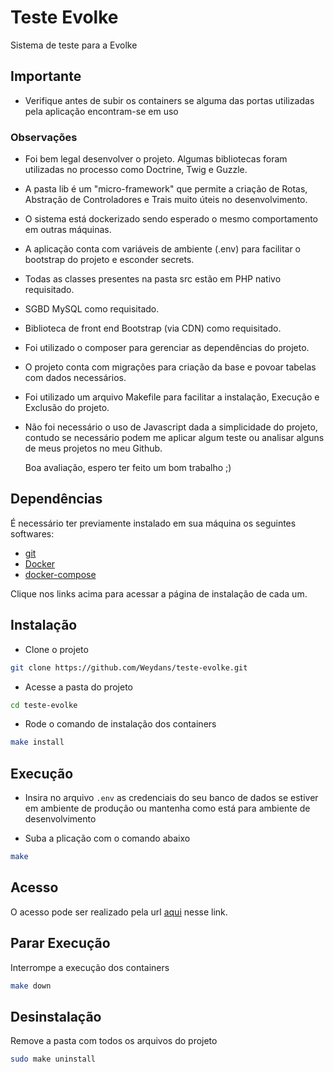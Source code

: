 # Teste Evolke

Sistema de teste para a Evolke



## Importante

 - Verifique antes de subir os containers se alguma das portas utilizadas pela aplicação encontram-se em uso 



### Observações

- Foi bem legal desenvolver o projeto. Algumas bibliotecas foram utilizadas no processo como Doctrine, Twig e Guzzle.
- A pasta lib é um "micro-framework" que permite a criação de Rotas, Abstração de Controladores e Trais muito úteis no desenvolvimento.
- O sistema está dockerizado sendo esperado o mesmo comportamento em outras máquinas.
- A aplicação conta com variáveis de ambiente (.env) para facilitar o bootstrap do projeto e esconder secrets.
- Todas as classes presentes na pasta src estão em PHP nativo requisitado.
- SGBD MySQL como requisitado.
- Biblioteca de front end Bootstrap (via CDN) como requisitado.
- Foi utilizado o composer para gerenciar as dependências do projeto.
- O projeto conta com migrações para criação da base e povoar tabelas com dados necessários.
- Foi utilizado um arquivo Makefile para facilitar a instalação, Execução e Exclusão do projeto.
- Não foi necessário o uso de Javascript dada a simplicidade do projeto, contudo se necessário podem me aplicar algum teste ou analisar alguns de meus projetos no meu Github.

  Boa avaliação, espero ter feito um bom trabalho ;)

## Dependências

É necessário ter previamente instalado em sua máquina os seguintes softwares:

- [git](https://git-scm.com/downloads)
- [Docker](https://docs.docker.com/engine/install/)
- [docker-compose](https://docs.docker.com/compose/install/)

Clique nos links acima para acessar a página de instalação de cada um.



## Instalação

- Clone o projeto
```bash
git clone https://github.com/Weydans/teste-evolke.git
```

- Acesse a pasta do projeto
```bash
cd teste-evolke
```

- Rode o comando de instalação dos containers
```bash
make install
```


## Execução

- Insira no arquivo `.env` as credenciais do seu banco de dados se estiver em ambiente de produção ou mantenha como está para ambiente de desenvolvimento

- Suba a plicação com o comando abaixo
```bash
make
```



## Acesso

O acesso pode ser realizado pela url [aqui](http://localhost:8000/) nesse link.



## Parar Execução

Interrompe a execução dos containers
```bash
make down
```



## Desinstalação

Remove a pasta com todos os arquivos do projeto
```bash
sudo make uninstall
```
